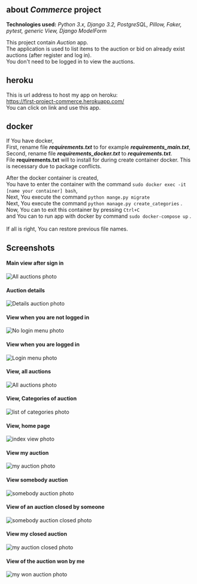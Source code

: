 about _Commerce_ project
-------------------------
**Technologies used:** _Python 3.x, Django 3.2, PostgreSQL, 
               Pillow, Faker, pytest, generic View, Django ModelForm_

This project contain _Auction_ app. \
The application is used to list items to the auction or bid on already exist auctions (after register and log in). \
You don't need to be logged in to view the auctions.


heroku
-------
This is url address to host my app on heroku: \
https://first-project-commerce.herokuapp.com/ \
You can click on link and use this app.

docker
--------
If You have docker, \
First, rename file **_requirements.txt_** to for example **_requirements_main.txt_**, \
Second, rename file **_requirements_docker.txt_** to **_requirements.txt_**. \
File __requirements.txt__ will to install for during create container docker.
This is necessary due to package conflicts.

After the docker container is created, \
You have to enter the container with the command `sudo docker exec -it [name your container] bash`, \
Next, You execute the command `python mange.py migrate` \
Next, You execute the command `python manage.py create_categories` . \
Now, You can to exit this container by pressing `Ctrl+C` \
and You can to run app with docker by command `sudo docker-compose up` . \
\
If all is right, You can restore previous file names.

Screenshots
------------
#### Main view after sign in 
![All auctions photo](https://github.com/andree0/commerce/blob/main/static/screenshots/commerce-1.PNG)

#### Auction details 
![Details auction photo](https://github.com/andree0/commerce/blob/main/static/screenshots/commerce-2.PNG)

#### View when you are not logged in
![No login menu photo](https://github.com/andree0/commerce/blob/main/static/screenshots/no_login.png) 

#### View when you are logged in 
![Login menu photo](https://github.com/andree0/commerce/blob/main/static/screenshots/login.png) 

#### View, all auctions 
![All auctions photo](https://github.com/andree0/commerce/blob/main/static/screenshots/all_auction.png) 

#### View, Categories of auction 
![list of categories photo](https://github.com/andree0/commerce/blob/main/static/screenshots/categories.png) 

#### View, home page 
![index view photo](https://github.com/andree0/commerce/blob/main/static/screenshots/index_view.png) 

#### View my auction 
![my auction photo](https://github.com/andree0/commerce/blob/main/static/screenshots/my_auctions.png) 

#### View somebody auction 
![somebody auction photo](https://github.com/andree0/commerce/blob/main/static/screenshots/somebody_auctions.png) 

#### View of an auction closed by someone 
![somebody auction closed photo](https://github.com/andree0/commerce/blob/main/static/screenshots/somebody-auction_closed.png) 

#### View my closed auction 
![my auction closed photo](https://github.com/andree0/commerce/blob/main/static/screenshots/my_auction_closed.png) 

#### View of the auction won by me 
![my won auction photo](https://github.com/andree0/commerce/blob/main/static/screenshots/my_won_auction.png)
